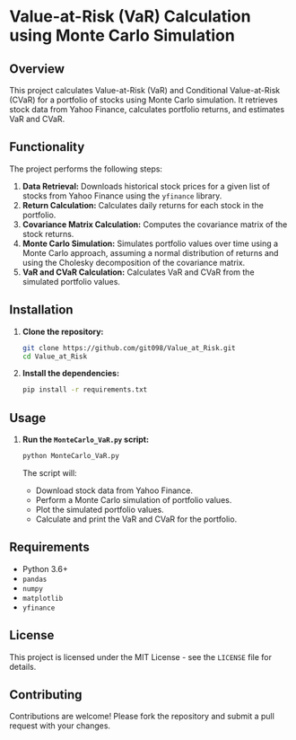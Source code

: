# Value-at-Risk (VaR) Calculation using Monte Carlo Simulation

## Overview

This project calculates Value-at-Risk (VaR) and Conditional Value-at-Risk (CVaR) for a portfolio of stocks using Monte Carlo simulation. It retrieves stock data from Yahoo Finance, calculates portfolio returns, and estimates VaR and CVaR.

## Functionality

The project performs the following steps:

1.  **Data Retrieval:** Downloads historical stock prices for a given list of stocks from Yahoo Finance using the `yfinance` library.
2.  **Return Calculation:** Calculates daily returns for each stock in the portfolio.
3.  **Covariance Matrix Calculation:** Computes the covariance matrix of the stock returns.
4.  **Monte Carlo Simulation:** Simulates portfolio values over time using a Monte Carlo approach, assuming a normal distribution of returns and using the Cholesky decomposition of the covariance matrix.
5.  **VaR and CVaR Calculation:** Calculates VaR and CVaR from the simulated portfolio values.

## Installation

1.  **Clone the repository:**

    ```bash
    git clone https://github.com/git098/Value_at_Risk.git
    cd Value_at_Risk
    ```

2.  **Install the dependencies:**

    ```bash
    pip install -r requirements.txt
    ```

## Usage

1.  **Run the `MonteCarlo_VaR.py` script:**

    ```bash
    python MonteCarlo_VaR.py
    ```

    The script will:

    *   Download stock data from Yahoo Finance.
    *   Perform a Monte Carlo simulation of portfolio values.
    *   Plot the simulated portfolio values.
    *   Calculate and print the VaR and CVaR for the portfolio.

## Requirements

*   Python 3.6+
*   `pandas`
*   `numpy`
*   `matplotlib`
*   `yfinance`

## License

This project is licensed under the MIT License - see the `LICENSE` file for details.

## Contributing

Contributions are welcome! Please fork the repository and submit a pull request with your changes.
